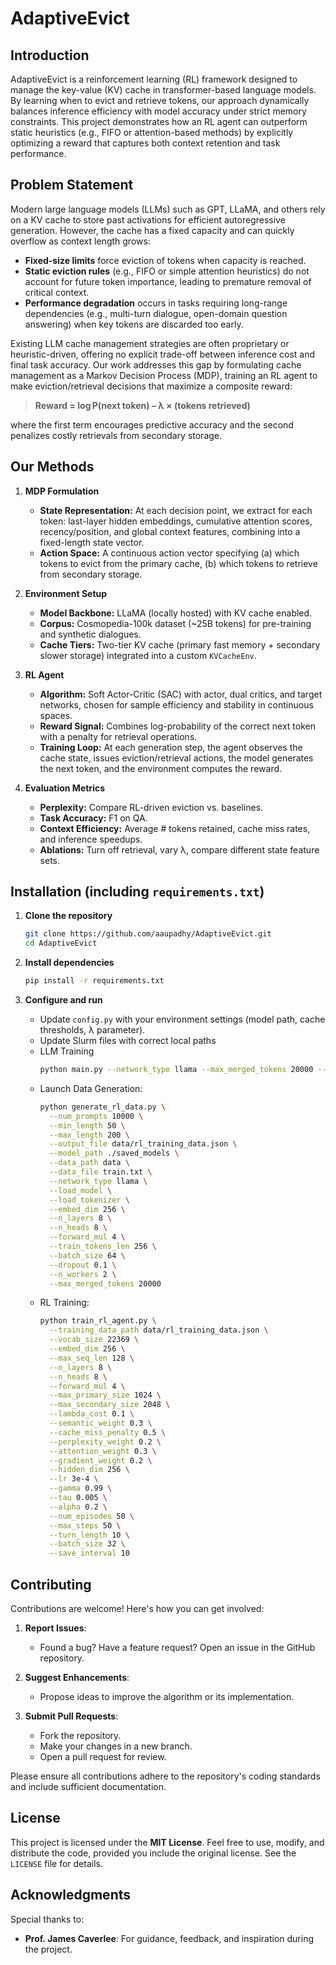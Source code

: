 # AdaptiveEvict

## Introduction

AdaptiveEvict is a reinforcement learning (RL) framework designed to manage the key-value (KV) cache in transformer-based language models. By learning when to evict and retrieve tokens, our approach dynamically balances inference efficiency with model accuracy under strict memory constraints. This project demonstrates how an RL agent can outperform static heuristics (e.g., FIFO or attention-based methods) by explicitly optimizing a reward that captures both context retention and task performance.

## Problem Statement

Modern large language models (LLMs) such as GPT, LLaMA, and others rely on a KV cache to store past activations for efficient autoregressive generation. However, the cache has a fixed capacity and can quickly overflow as context length grows:

- **Fixed-size limits** force eviction of tokens when capacity is reached.  
- **Static eviction rules** (e.g., FIFO or simple attention heuristics) do not account for future token importance, leading to premature removal of critical context.  
- **Performance degradation** occurs in tasks requiring long-range dependencies (e.g., multi-turn dialogue, open-domain question answering) when key tokens are discarded too early.  

Existing LLM cache management strategies are often proprietary or heuristic-driven, offering no explicit trade-off between inference cost and final task accuracy. Our work addresses this gap by formulating cache management as a Markov Decision Process (MDP), training an RL agent to make eviction/retrieval decisions that maximize a composite reward:

> **Reward = log P(next token) – λ × (tokens retrieved)**

where the first term encourages predictive accuracy and the second penalizes costly retrievals from secondary storage.

## Our Methods

1. **MDP Formulation**  
   - **State Representation:** At each decision point, we extract for each token: last-layer hidden embeddings, cumulative attention scores, recency/position, and global context features, combining into a fixed-length state vector.  
   - **Action Space:** A continuous action vector specifying (a) which tokens to evict from the primary cache, (b) which tokens to retrieve from secondary storage.

2. **Environment Setup**  
   - **Model Backbone:** LLaMA (locally hosted) with KV cache enabled.  
   - **Corpus:** Cosmopedia-100k dataset (~25B tokens) for pre-training and synthetic dialogues.  
   - **Cache Tiers:** Two-tier KV cache (primary fast memory + secondary slower storage) integrated into a custom `KVCacheEnv`.  

3. **RL Agent**  
   - **Algorithm:** Soft Actor-Critic (SAC) with actor, dual critics, and target networks, chosen for sample efficiency and stability in continuous spaces.  
   - **Reward Signal:** Combines log-probability of the correct next token with a penalty for retrieval operations.  
   - **Training Loop:** At each generation step, the agent observes the cache state, issues eviction/retrieval actions, the model generates the next token, and the environment computes the reward.

4. **Evaluation Metrics**  
   - **Perplexity:** Compare RL-driven eviction vs. baselines.  
   - **Task Accuracy:** F1 on QA.  
   - **Context Efficiency:** Average # tokens retained, cache miss rates, and inference speedups.  
   - **Ablations:** Turn off retrieval, vary λ, compare different state feature sets.

## Installation (including `requirements.txt`)

1. **Clone the repository**

   ```bash
   git clone https://github.com/aaupadhy/AdaptiveEvict.git
   cd AdaptiveEvict
   ```

2. **Install dependencies**

   ```bash
   pip install -r requirements.txt
   ```

3. **Configure and run**  
   - Update `config.py` with your environment settings (model path, cache thresholds, λ parameter).
   - Update Slurm files with correct local paths
   - LLM Training
     ```bash
     python main.py --network_type llama --max_merged_tokens 20000 --embed_dim 256 --n_heads 8 --forward_mul 4 --n_layers 8 --batch_size 64 --train_tokens_len 256 --epochs 10 --warmup_epochs 5
     ```
   - Launch Data Generation:
     ```bash
     python generate_rl_data.py \
       --num_prompts 10000 \
       --min_length 50 \
       --max_length 200 \
       --output_file data/rl_training_data.json \
       --model_path ./saved_models \
       --data_path data \
       --data_file train.txt \
       --network_type llama \
       --load_model \
       --load_tokenizer \
       --embed_dim 256 \
       --n_layers 8 \
       --n_heads 8 \
       --forward_mul 4 \
       --train_tokens_len 256 \
       --batch_size 64 \
       --dropout 0.1 \
       --n_workers 2 \
       --max_merged_tokens 20000
     ```
   - RL Training:
     ```bash
     python train_rl_agent.py \
       --training_data_path data/rl_training_data.json \
       --vocab_size 22369 \
       --embed_dim 256 \
       --max_seq_len 128 \
       --n_layers 8 \
       --n_heads 8 \
       --forward_mul 4 \
       --max_primary_size 1024 \
       --max_secondary_size 2048 \
       --lambda_cost 0.1 \
       --semantic_weight 0.3 \
       --cache_miss_penalty 0.5 \
       --perplexity_weight 0.2 \
       --attention_weight 0.3 \
       --gradient_weight 0.2 \
       --hidden_dim 256 \
       --lr 3e-4 \
       --gamma 0.99 \
       --tau 0.005 \
       --alpha 0.2 \
       --num_episodes 50 \
       --max_steps 50 \
       --turn_length 10 \
       --batch_size 32 \
       --save_interval 10
     ```
## **Contributing**

Contributions are welcome! Here's how you can get involved:

1. **Report Issues**:
   - Found a bug? Have a feature request? Open an issue in the GitHub repository.

2. **Suggest Enhancements**:
   - Propose ideas to improve the algorithm or its implementation.

3. **Submit Pull Requests**:
   - Fork the repository.
   - Make your changes in a new branch.
   - Open a pull request for review.

Please ensure all contributions adhere to the repository's coding standards and include sufficient documentation.


## **License**

This project is licensed under the **MIT License**. Feel free to use, modify, and distribute the code, provided you include the original license. See the `LICENSE` file for details.


## **Acknowledgments**

Special thanks to:
- **Prof. James Caverlee**: For guidance, feedback, and inspiration during the project.
